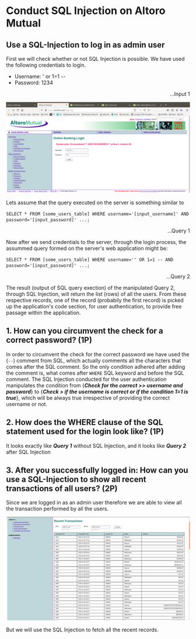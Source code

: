 # Conduct SQL Injection on Altoro Mutual

## Use a SQL-Injection to log in as admin user

First we will check whether or not SQL Injection is possible. We have used the following credentials to login.
 - Username: ' or 1=1 --
 - Password: 1234  
<div style="text-align: right"> ...Input 1 </div>


![Screenshot](img/AltoroMutual_Login_SQLInjection_Credentials.png)

Lets assume that the query executed on the server is something similar to
```
SELECT * FROM [some_users_table] WHERE username='[input_username]' AND password='[input_password]' ...;
```
<div style="text-align: right"> ...Query 1 </div>

Now after we send credentials to the server, through the login process, the assummed query formed on the server's web application might be:
```
SELECT * FROM [some_users_table] WHERE username='' OR 1=1 -- AND password='[input_password]' ...;
```
<div style="text-align: right"> ...Query 2 </div>

The result (output of SQL query exection) of the manipulated Query 2, through SQL Injection, will return the list (rows) of all the users. From these respective records, one of the record (probabily the first record) is picked up the application's code section, for user authentication, to provide free passage within the application.

## 1. How can you circumvent the check for a correct password? (1P)

In order to circumvent the check for the correct password we have used the (`--`) comment from SQL, which actually comments all the characters that comes after the SQL comment. So the only condition adhered after adding the comment is, what comes after `WHERE` SQL keyword and before the SQL comment. The SQL Injection conducted for the user authentication manipulates the condition from {***Check for the correct >> username and password***} to {***Check > if the username is correct or if the condition 1=1 is true***}, which will be always true irrespective of providing the correct username or not.


## 2. How does the WHERE clause of the SQL statement used for the login look like? (1P)

It looks exactly like ***Query 1*** without SQL Injection, and it looks like ***Query 2*** after SQL Injection


## 3. After you successfully logged in: How can you use a SQL-Injection to show all recent transactions of all users? (2P)

Since we are logged in as an admin user therefore we are able to view all the transaction performed by all the users.

![Screenshot](img/AltoroMutual_Admin_All_Transaction.png)

But we will use the SQL Injection to fetch all the recent records.
